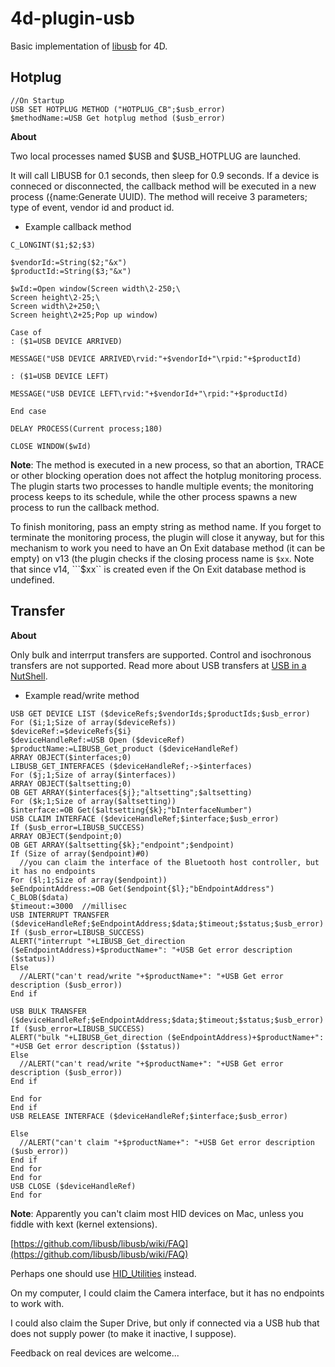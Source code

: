 # 4d-plugin-usb
Basic implementation of [libusb](https://github.com/libusb/libusb) for 4D.

Hotplug
---
```
//On Startup
USB SET HOTPLUG METHOD ("HOTPLUG_CB";$usb_error)
$methodName:=USB Get hotplug method ($usb_error)
```

**About**

Two local processes named $USB and $USB_HOTPLUG are launched.

It will call LIBUSB for 0.1 seconds, then sleep for 0.9 seconds. If a device is conneced or disconnected, the callback method will be executed in a new process ({name:Generate UUID). The method will receive 3 parameters; type of event, vendor id and product id.

* Example callback method

```
C_LONGINT($1;$2;$3)

$vendorId:=String($2;"&x")
$productId:=String($3;"&x")

$wId:=Open window(Screen width\2-250;\
Screen height\2-25;\
Screen width\2+250;\
Screen height\2+25;Pop up window)

Case of 
: ($1=USB DEVICE ARRIVED)

MESSAGE("USB DEVICE ARRIVED\rvid:"+$vendorId+"\rpid:"+$productId)

: ($1=USB DEVICE LEFT)

MESSAGE("USB DEVICE LEFT\rvid:"+$vendorId+"\rpid:"+$productId)

End case 

DELAY PROCESS(Current process;180)

CLOSE WINDOW($wId)
```

**Note**: The method is executed in a new process, so that an abortion, TRACE or other blocking operation does not affect the hotplug monitoring process. The plugin starts two processes to handle multiple events; the monitoring process keeps to its schedule, while the other process spawns a new process to run the callback method.

To finish monitoring, pass an empty string as method name. If you forget to terminate the monitoring process, the plugin will close it anyway, but for this mechanism to work you need to have an On Exit database method (it can be empty) on v13 (the plugin checks if the closing process name is ```$xx```. Note that since v14, ```$xx`` is created even if the On Exit database method is undefined.

Transfer
---

**About**

Only bulk and interrput transfers are supported. Control and isochronous transfers are not supported. Read more about USB transfers at [USB in a NutShell](http://www.beyondlogic.org/usbnutshell/usb1.shtml).

* Example read/write method

```
USB GET DEVICE LIST ($deviceRefs;$vendorIds;$productIds;$usb_error)
For ($i;1;Size of array($deviceRefs))
$deviceRef:=$deviceRefs{$i}
$deviceHandleRef:=USB Open ($deviceRef)
$productName:=LIBUSB_Get_product ($deviceHandleRef)
ARRAY OBJECT($interfaces;0)
LIBUSB_GET_INTERFACES ($deviceHandleRef;->$interfaces)
For ($j;1;Size of array($interfaces))
ARRAY OBJECT($altsetting;0)
OB GET ARRAY($interfaces{$j};"altsetting";$altsetting)
For ($k;1;Size of array($altsetting))
$interface:=OB Get($altsetting{$k};"bInterfaceNumber")
USB CLAIM INTERFACE ($deviceHandleRef;$interface;$usb_error)
If ($usb_error=LIBUSB_SUCCESS)
ARRAY OBJECT($endpoint;0)
OB GET ARRAY($altsetting{$k};"endpoint";$endpoint)
If (Size of array($endpoint)#0)
  //you can claim the interface of the Bluetooth host controller, but it has no endpoints
For ($l;1;Size of array($endpoint))
$eEndpointAddress:=OB Get($endpoint{$l};"bEndpointAddress")
C_BLOB($data)
$timeout:=3000  //millisec
USB INTERRUPT TRANSFER ($deviceHandleRef;$eEndpointAddress;$data;$timeout;$status;$usb_error)
If ($usb_error=LIBUSB_SUCCESS)
ALERT("interrupt "+LIBUSB_Get_direction ($eEndpointAddress)+$productName+": "+USB Get error description ($status))
Else 
  //ALERT("can't read/write "+$productName+": "+USB Get error description ($usb_error))
End if 

USB BULK TRANSFER ($deviceHandleRef;$eEndpointAddress;$data;$timeout;$status;$usb_error)
If ($usb_error=LIBUSB_SUCCESS)
ALERT("bulk "+LIBUSB_Get_direction ($eEndpointAddress)+$productName+": "+USB Get error description ($status))
Else 
  //ALERT("can't read/write "+$productName+": "+USB Get error description ($usb_error))
End if 

End for 
End if 
USB RELEASE INTERFACE ($deviceHandleRef;$interface;$usb_error)

Else 
  //ALERT("can't claim "+$productName+": "+USB Get error description ($usb_error))
End if 
End for 
End for 
USB CLOSE ($deviceHandleRef)
End for 
```

**Note**: Apparently you can't claim most HID devices on Mac, unless you fiddle with kext (kernel extensions).

[https://github.com/libusb/libusb/wiki/FAQ](https://github.com/libusb/libusb/wiki/FAQ)

Perhaps one should use [HID_Utilities](https://developer.apple.com/library/mac/samplecode/HID_Utilities/Introduction/Intro.html) instead.

On my computer, I could claim the Camera interface, but it has no endpoints to work with.

I could also claim the Super Drive, but only if connected via a USB hub that does not supply power (to make it inactive, I suppose).

Feedback on real devices are welcome...

